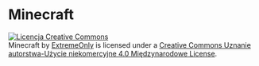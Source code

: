 # Minecraft
<a rel="license" href="http://creativecommons.org/licenses/by-nc/4.0/"><img alt="Licencja Creative Commons" style="border-width:0" src="https://i.creativecommons.org/l/by-nc/4.0/88x31.png" /></a><br /><span xmlns:dct="http://purl.org/dc/terms/" property="dct:title">Minecraft</span> by <a xmlns:cc="http://creativecommons.org/ns#" href="https://ExtremeOnly.net.pl" property="cc:attributionName" rel="cc:attributionURL">ExtremeOnly</a> is licensed under a <a rel="license" href="http://creativecommons.org/licenses/by-nc/4.0/">Creative Commons Uznanie autorstwa-Użycie niekomercyjne 4.0 Międzynarodowe License</a>.

